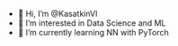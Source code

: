 - 👋 Hi, I’m @KasatkinVl
- 👀 I’m interested in Data Science and ML
- 🌱 I’m currently learning NN with PyTorch


<!---
KasatkinVl/KasatkinVl is a ✨ special ✨ repository because its `README.md` (this file) appears on your GitHub profile.
You can click the Preview link to take a look at your changes.
--->
